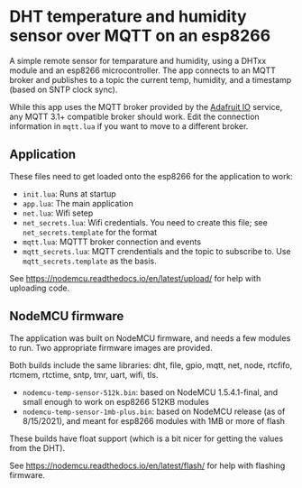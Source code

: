 # DHT temperature and humidity sensor over MQTT on an esp8266

A simple remote sensor for temparature and humidity, using a DHTxx module and an esp8266 microcontroller. The app connects to an MQTT broker and publishes to a topic the current temp, humidity, and a timestamp (based on SNTP clock sync).

While this app uses the MQTT broker provided by the [Adafruit IO](https://io.adafruit.com) service, any MQTT 3.1+ compatible broker should work. Edit the connection information in `mqtt.lua` if you want to move to a different broker.

## Application

These files need to get loaded onto the esp8266 for the application to work:

- `init.lua`: Runs at startup
- `app.lua`: The main application
- `net.lua`: Wifi setep
- `net_secrets.lua`: Wifi credentials. You need to create this file; see `net_secrets.template` for the format
- `mqtt.lua`: MQTTT broker connection and events
- `mqtt_secrets.lua`: MQTT crendentials and the topic to subscribe to. Use `mqtt_secrets.template` as the basis.

See https://nodemcu.readthedocs.io/en/latest/upload/ for help with uploading code.

## NodeMCU firmware

The application was built on NodeMCU firmware, and needs a few modules to run. Two appropriate firmware images are provided.

Both builds include the same libraries: dht, file, gpio, mqtt, net, node, rtcfifo, rtcmem, rtctime, sntp, tmr, uart, wifi, tls.

- `nodemcu-temp-sensor-512k.bin`: based on NodeMCU 1.5.4.1-final, and small enough to work on esp8266 512KB modules 
- `nodemcu-temp-sensor-1mb-plus.bin`: based on NodeMCU release (as of 8/15/2021), and meant for esp8266 modules with 1MB or more of flash

These builds have float support (which is a bit nicer for getting the values from the DHT).

See https://nodemcu.readthedocs.io/en/latest/flash/ for help with flashing firmware.


